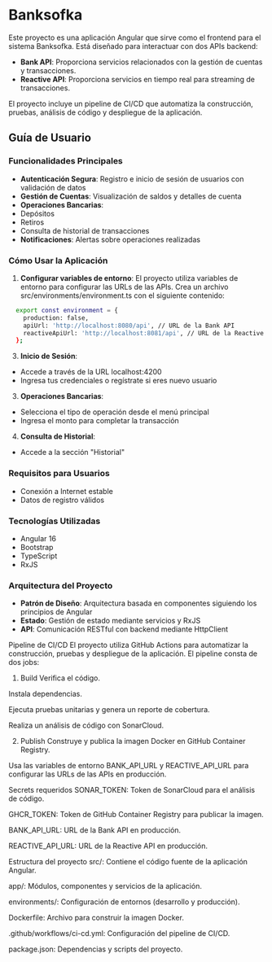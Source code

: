 # Banksofka

Este proyecto es una aplicación Angular que sirve como el frontend para el sistema Banksofka. Está diseñado para interactuar con dos APIs backend:
- **Bank API**: Proporciona servicios relacionados con la gestión de cuentas y transacciones.
- **Reactive API**: Proporciona servicios en tiempo real para streaming de transacciones.

El proyecto incluye un pipeline de CI/CD que automatiza la construcción, pruebas, análisis de código y despliegue de la aplicación.

## Guía de Usuario

### Funcionalidades Principales

- **Autenticación Segura**: Registro e inicio de sesión de usuarios con validación de datos
- **Gestión de Cuentas**: Visualización de saldos y detalles de cuenta
- **Operaciones Bancarias**:
- Depósitos
- Retiros
- Consulta de historial de transacciones
- **Notificaciones**: Alertas sobre operaciones realizadas

### Cómo Usar la Aplicación

1. **Configurar variables de entorno**:
El proyecto utiliza variables de entorno para configurar las URLs de las APIs. Crea un archivo src/environments/environment.ts con el siguiente contenido:

```bash
  export const environment = {
    production: false,
    apiUrl: 'http://localhost:8080/api', // URL de la Bank API
    reactiveApiUrl: 'http://localhost:8081/api', // URL de la Reactive API
  };
```

3. **Inicio de Sesión**:

- Accede a través de la URL localhost:4200
- Ingresa tus credenciales o regístrate si eres nuevo usuario

3. **Operaciones Bancarias**:

- Selecciona el tipo de operación desde el menú principal
- Ingresa el monto para completar la transacción

4. **Consulta de Historial**:

- Accede a la sección "Historial"

### Requisitos para Usuarios

- Conexión a Internet estable
- Datos de registro válidos

### Tecnologías Utilizadas

- Angular 16
- Bootstrap
- TypeScript
- RxJS

### Arquitectura del Proyecto

- **Patrón de Diseño**: Arquitectura basada en componentes siguiendo los principios de Angular
- **Estado**: Gestión de estado mediante servicios y RxJS
- **API**: Comunicación RESTful con backend mediante HttpClient


Pipeline de CI/CD
El proyecto utiliza GitHub Actions para automatizar la construcción, pruebas y despliegue de la aplicación. El pipeline consta de dos jobs:

1. Build
Verifica el código.

Instala dependencias.

Ejecuta pruebas unitarias y genera un reporte de cobertura.

Realiza un análisis de código con SonarCloud.

2. Publish
Construye y publica la imagen Docker en GitHub Container Registry.

Usa las variables de entorno BANK_API_URL y REACTIVE_API_URL para configurar las URLs de las APIs en producción.

Secrets requeridos
SONAR_TOKEN: Token de SonarCloud para el análisis de código.

GHCR_TOKEN: Token de GitHub Container Registry para publicar la imagen.

BANK_API_URL: URL de la Bank API en producción.

REACTIVE_API_URL: URL de la Reactive API en producción.

Estructura del proyecto
src/: Contiene el código fuente de la aplicación Angular.

app/: Módulos, componentes y servicios de la aplicación.

environments/: Configuración de entornos (desarrollo y producción).

Dockerfile: Archivo para construir la imagen Docker.

.github/workflows/ci-cd.yml: Configuración del pipeline de CI/CD.

package.json: Dependencias y scripts del proyecto.


